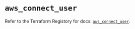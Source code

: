 # `aws_connect_user`

Refer to the Terraform Registory for docs: [`aws_connect_user`](https://registry.terraform.io/providers/hashicorp/aws/5.16.1/docs/resources/connect_user).

